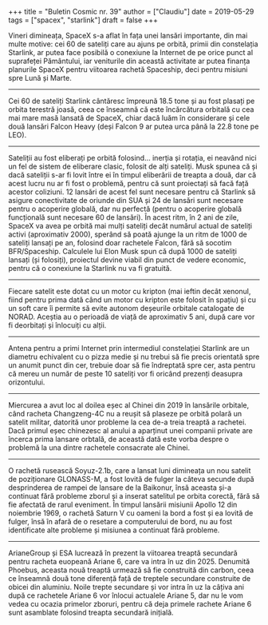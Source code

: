 +++
title = "Buletin Cosmic nr. 39"
author = ["Claudiu"]
date = 2019-05-29
tags = ["spacex", "starlink"]
draft = false
+++

Vineri dimineața, SpaceX s-a aflat în fața unei lansări importante, din mai multe motive: cei 60 de sateliți care au ajuns pe orbită, primii din constelația Starlink, ar putea face posibilă o conexiune la Internet de pe orice punct al suprafeței Pământului, iar veniturile din această activitate ar putea finanța planurile SpaceX pentru viitoarea rachetă Spaceship, deci pentru misiuni spre Lună și Marte.

---

Cei 60 de sateliți Starlink cântăresc împreună 18.5 tone și au fost plasați pe orbita terestră joasă, ceea ce înseamnă că este încărcătura orbitală cu cea mai mare masă lansată de SpaceX, chiar dacă luăm în considerare și cele două lansări Falcon Heavy (deși Falcon 9 ar putea urca până la 22.8 tone pe LEO).

---

Sateliții au fost eliberați pe orbită folosind… inerția și rotația, ei neavând nici un fel de sistem de eliberare clasic, folosit de alți sateliți. Musk spunea că și dacă sateliții s-ar fi lovit între ei în timpul eliberării de treapta a două, dar că acest lucru nu ar fi fost o problemă, pentru că sunt proiectați să facă față acestor coliziuni. 12 lansări de acest fel sunt necesare pentru că Starlink să asigure conectivitate de oriunde din SUA și 24 de lansări sunt necesare pentru o acoperire globală, dar nu perfectă (pentru o acoperire globală funcțională sunt necesare 60 de lansări). În acest ritm, în 2 ani de zile, SpaceX va avea pe orbită mai mulți sateliți decât numărul actual de sateliți activi (aproximativ 2000), sperând să poată ajunge la un ritm de 1000 de sateliți lansați pe an, folosind doar rachetele Falcon, fără să socotim BFR/Spaceship. Calculele lui Elon Musk spun că după 1000 de sateliți lansați (și folosiți), proiectul devine viabil din punct de vedere economic, pentru că o conexiune la Starlink nu va fi gratuită.

---

Fiecare satelit este dotat cu un motor cu kripton (mai ieftin decât xenonul, fiind pentru prima dată când un motor cu kripton este folosit în spațiu) și cu un soft care îi permite să evite autonom deșeurile orbitale catalogate de NORAD. Aceștia au o perioadă de viață de aproximativ 5 ani, după care vor fi deorbitați și înlocuiți cu alții.

---

Antena pentru a primi Internet prin intermediul constelației Starlink are un diametru echivalent cu o pizza medie și nu trebui să fie precis orientată spre un anumit punct din cer, trebuie doar să fie îndreptată spre cer, asta pentru că mereu un număr de peste 10 sateliți vor fi oricând prezenți deasupra orizontului.

---

Miercurea a avut loc al doilea eșec al Chinei din 2019 în lansările orbitale, când racheta Changzeng-4C nu a reușit să plaseze pe orbită polară un satelit militar, datorită unor probleme la cea de-a treia treaptă a rachetei. Dacă primul eșec chinezesc al anului a aparținut unei companii private are încerca prima lansare orbtală, de această dată este vorba despre o problemă la una dintre rachetele consacrate ale Chinei.

---

O rachetă rusească Soyuz-2.1b, care a lansat luni dimineața un nou satelit de poziționare GLONASS-M, a fost lovită de fulger la câteva secunde după desprinderea de rampei de lansare de la Baikonur, însă aceasta și-a continuat fără probleme zborul și a inserat satelitul pe orbita corectă, fără să fie afectată de rarul eveniment. În timpul lansării misiunii Apollo 12 din noiembrie 1969, o rachetă Saturn V cu oameni la bord a fost și ea lovită de fulger, însă în afară de o resetare a computerului de bord, nu au fost identificate alte probleme și misiunea a continuat fără probleme.

---

ArianeGroup și ESA lucrează în prezent la viitoarea treaptă secundară pentru racheta euopeană Ariane 6, care va intra în uz din 2025. Denumită Phoebus, aceasta nouă treaptă urmează să fie construită din carbon, ceea ce înseamnă două tone diferență față de treptele secundare construite de obicei din aluminiu. Noile trepte secundare și vor intra în uz la câțiva ani după ce rachetele Ariane 6 vor înlocui actualele Ariane 5, dar nu le vom vedea cu ocazia primelor zboruri, pentru că deja primele rachete Ariane 6 sunt asamblate folosind treapta secundară inițială.